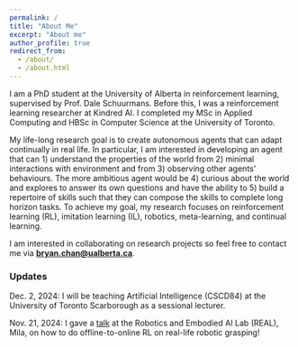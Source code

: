 ```yaml
---
permalink: /
title: "About Me"
excerpt: "About me"
author_profile: true
redirect_from: 
  - /about/
  - /about.html
---
```


I am a PhD student at the University of Alberta in reinforcement learning, supervised by Prof. Dale Schuurmans.
Before this, I was a reinforcement learning researcher at Kindred AI.
I completed my MSc in Applied Computing and HBSc in Computer Science at the University of Toronto.

My life-long research goal is to create autonomous agents that can adapt continually in real life. In particular, I am interested in developing an agent that can 1) understand the properties of the world from 2) minimal interactions with environment and from 3) observing other agents' behaviours. The more ambitious agent would be 4) curious about the world and explores to answer its own questions and have the ability to 5) build a repertoire of skills such that they can compose the skills to complete long horizon tasks. To achieve my goal, my research focuses on reinforcement learning (RL), imitation learning (IL), robotics, meta-learning, and continual learning.

I am interested in collaborating on research projects so feel free to contact me via [**bryan.chan@ualberta.ca**](mailto:bryan.chan@ualberta.ca).


### Updates

Dec. 2, 2024: I will be teaching Artificial Intelligence (CSCD84) at the University of Toronto Scarborough as a sessional lecturer.

Nov. 21, 2024: I gave a [talk](https://www.youtube.com/watch?v=gkybLhKc3EY&t=2651s&ab_channel=MontrealRobotics) at the Robotics and Embodied AI Lab (REAL), Mila, on how to do offline-to-online RL on real-life robotic grasping!